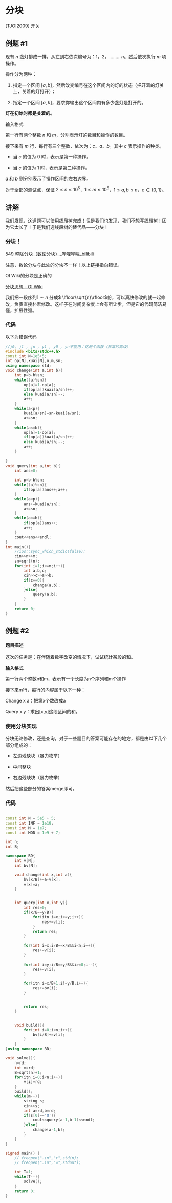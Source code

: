 # 分块

[TJOI2009] 开关

## 例题 #1

现有 $n$ 盏灯排成一排，从左到右依次编号为：$1$，$2$，……，$n$。然后依次执行 $m$ 项操作。

操作分为两种：

1. 指定一个区间 $[a,b]$，然后改变编号在这个区间内的灯的状态（把开着的灯关上，关着的灯打开）；

2. 指定一个区间 $[a,b]$，要求你输出这个区间内有多少盏灯是打开的。

**灯在初始时都是关着的。**

输入格式

第一行有两个整数 $n$ 和 $m$，分别表示灯的数目和操作的数目。

接下来有 $m$ 行，每行有三个整数，依次为：$c$、$a$、$b$。其中 $c$ 表示操作的种类。

- 当 $c$ 的值为 $0$ 时，表示是第一种操作。

- 当 $c$ 的值为 $1$ 时，表示是第二种操作。

$a$ 和 $b$ 则分别表示了操作区间的左右边界。

对于全部的测试点，保证 $2\le n\le 10^5$，$1\le m\le 10^5$，$1\le a,b\le n$，$c\in\{0,1\}$。

## 讲解

我们发现，这道题可以使用线段树完成！但是我们也发现，我们不想写线段树！因为它太长了！于是我们选线段树的替代品——分块！

### 分块！

[549 整除分块（数论分块）_哔哩哔哩_bilibili](https://www.bilibili.com/video/BV1pP4y127tC/?spm_id_from=333.999.0.0)

注意，数论分块与此处的分块不一样！以上链接指向错误。

OI Wiki的分块是正确的

[分块思想 - OI Wiki](https://oi-wiki.org/ds/decompose/)

我们把一段序列$1\sim n$ 分成$ \lfloor\sqrt{n}\rfloor$份，可以真快修改的就一起修改，负责直接朴素修改。这样子在时间复杂度上会有所让步，但是它的代码简洁易懂，扩展性强。

### 代码

以下为错误代码

```C++
//j0, j1 , jn , y1 , y0 , yn不能用：这是个函数（非常的高级）
#include <bits/stdc++.h>
const int N=1e5+5;
int op[N],kuai[N],n,m,sn;
using namespace std;
void change(int a,int b){
	int p=b-b%sn;
	while((a)%sn){
		op[a]=1-op[a];
		if(op[a])kuai[a/sn]++;
		else kuai[a/sn]--;
		a++;
	}
	while(a<p){
		kuai[a/sn]=sn-kuai[a/sn];
		a+=sn;
	}
	while(a<=b){
		op[a]=1-op[a];
		if(op[a])kuai[a/sn]++;
		else kuai[a/sn]--;
		a++;
	}
	
}
void query(int a,int b){
	int ans=0;
	
	int p=b-b%sn;
	while((a)%sn){
		if(op[a])ans++;a++;
	}
	while(a<p){
		ans+=kuai[a/sn];
		a+=sn;
	}
	while(a<=b){
		if(op[a])ans++;
		a++;
	}
	cout<<ans<<endl;
}
int main(){
	//ios::sync_which_stdio(false);
	cin>>n>>m;
	sn=sqrt(n);
	for(int i=1;i<=m;i++){
		int a,b,c;
		cin>>c>>a>>b;
		if(c==0){
			change(a,b);
		}else{
			query(a,b);
		}
	} 
	return 0;
}

```

## 例题 #2

#### 题目描述

这次的任务是：在伴随着数字改变的情况下，试试统计某段的和。

**输入格式**

第一行两个整数n和m，表示有一个长度为n个序列和m个操作

接下来m行，每行的内容属于以下一种：

Change x a：把第x个数改成a

Query x y：求出[x,y]这段区间的和。

### 使用分块实现

分块无论修改，还是查询，对于一些题目的答案可能存在的地方，都是由以下几个部分组成的：

- 左边残缺块（暴力枚举）

- 中间整块

- 右边残缺块（暴力枚举）

然后把这些部分的答案merge即可。

### 代码

```C++

const int N = 5e5 + 5;
const int INF = 1e18;
const int M = 1e7;
const int MOD = 1e9 + 7;

int n;
int B;

namespace BD{
    int v[N];
    int bv[N];

    void change(int x,int a){
        bv[x/B]+=a-v[x];
        v[x]=a;
    }  


    int query(int x,int y){
        int res=0;
        if(x/B==y/B){
            for(itn i=x;i<=y;i++){
                res+=v[i];
            }
            return res;
        }

        for(int i=x;i/B==x/B&&i<n;i++){
            res+=v[i];
        }
    
        for(int i=y;i/B==y/B&&i>=0;i--){
            res+=v[i];
        }

        for(itn i=x/B+1;i!=y/B;i++){
            res+=bv[i];
        }


        return res;
    }


    void build(){
        for(int i=0;i<n;i++){
            bv[i/B]+=v[i];
        }
    }
}using namespace BD;

void solve(){
    n=rd;
    int m=rd;
    B=sqrt(n)+1;
    for(itn i=0;i<n;i++){
        v[i]=rd;
    }
    build();
    while(m--){
        string s;
        cin>>s;
        int a=rd,b=rd;
        if(s[0]=='Q'){
            cout<<query(a-1,b-1)<<endl;
        }else{
            change(a-1,b);
        }
    }
}

signed main() {
    // freopen(".in","r",stdin);
    // freopen(".in","w",stdout);

    int T=1;
    while(T--){
    	solve();
    }
    return 0;
}
```

